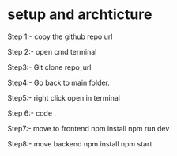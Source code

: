 # setup and archticture
Step 1:- copy the github repo url

Step 2:- open cmd terminal 

Step3:- Git clone repo_url

Step4:- Go back to main folder. 

Step5:- right click open in terminal 

Step 6:- code .

Step7:- move to frontend
            npm install 
            npm run dev

Step8:- move backend
          npm install 
          npm start

